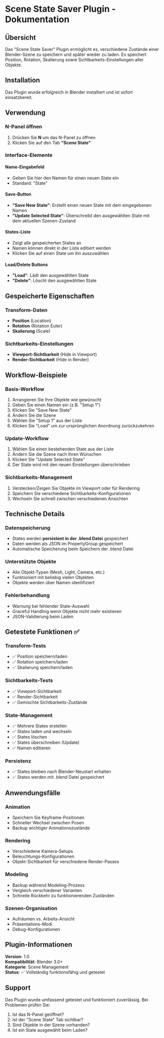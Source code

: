 # Scene State Saver Plugin - Dokumentation

## Übersicht
Das "Scene State Saver" Plugin ermöglicht es, verschiedene Zustände einer Blender-Szene zu speichern und später wieder zu laden. Es speichert Position, Rotation, Skalierung sowie Sichtbarkeits-Einstellungen aller Objekte.

## Installation
Das Plugin wurde erfolgreich in Blender installiert und ist sofort einsatzbereit.

## Verwendung

### N-Panel öffnen
1. Drücken Sie **N** um das N-Panel zu öffnen
2. Klicken Sie auf den Tab **"Scene State"**

### Interface-Elemente

#### Name-Eingabefeld
- Geben Sie hier den Namen für einen neuen State ein
- Standard: "State"

#### Save-Button
- **"Save New State"**: Erstellt einen neuen State mit dem eingegebenen Namen
- **"Update Selected State"**: Überschreibt den ausgewählten State mit dem aktuellen Szenen-Zustand

#### States-Liste
- Zeigt alle gespeicherten States an
- Namen können direkt in der Liste editiert werden
- Klicken Sie auf einen State um ihn auszuwählen

#### Load/Delete Buttons
- **"Load"**: Lädt den ausgewählten State
- **"Delete"**: Löscht den ausgewählten State

## Gespeicherte Eigenschaften

### Transform-Daten
- **Position** (Location)
- **Rotation** (Rotation Euler)
- **Skalierung** (Scale)

### Sichtbarkeits-Einstellungen
- **Viewport-Sichtbarkeit** (Hide in Viewport)
- **Render-Sichtbarkeit** (Hide in Render)

## Workflow-Beispiele

### Basis-Workflow
1. Arrangieren Sie Ihre Objekte wie gewünscht
2. Geben Sie einen Namen ein (z.B. "Setup 1")
3. Klicken Sie "Save New State"
4. Ändern Sie die Szene
5. Wählen Sie "Setup 1" aus der Liste
6. Klicken Sie "Load" um zur ursprünglichen Anordnung zurückzukehren

### Update-Workflow
1. Wählen Sie einen bestehenden State aus der Liste
2. Ändern Sie die Szene nach Ihren Wünschen
3. Klicken Sie "Update Selected State"
4. Der State wird mit den neuen Einstellungen überschrieben

### Sichtbarkeits-Management
1. Verstecken/Zeigen Sie Objekte im Viewport oder für Rendering
2. Speichern Sie verschiedene Sichtbarkeits-Konfigurationen
3. Wechseln Sie schnell zwischen verschiedenen Ansichten

## Technische Details

### Datenspeicherung
- States werden **persistent in der .blend Datei** gespeichert
- Daten werden als JSON im PropertyGroup gespeichert
- Automatische Speicherung beim Speichern der .blend Datei

### Unterstützte Objekte
- Alle Objekt-Typen (Mesh, Light, Camera, etc.)
- Funktioniert mit beliebig vielen Objekten
- Objekte werden über Namen identifiziert

### Fehlerbehandlung
- Warnung bei fehlender State-Auswahl
- Graceful Handling wenn Objekte nicht mehr existieren
- JSON-Validierung beim Laden

## Getestete Funktionen ✅

### Transform-Tests
- ✅ Position speichern/laden
- ✅ Rotation speichern/laden  
- ✅ Skalierung speichern/laden

### Sichtbarkeits-Tests
- ✅ Viewport-Sichtbarkeit
- ✅ Render-Sichtbarkeit
- ✅ Gemischte Sichtbarkeits-Zustände

### State-Management
- ✅ Mehrere States erstellen
- ✅ States laden und wechseln
- ✅ States löschen
- ✅ States überschreiben (Update)
- ✅ Namen editieren

### Persistenz
- ✅ States bleiben nach Blender-Neustart erhalten
- ✅ States werden mit .blend Datei gespeichert

## Anwendungsfälle

### Animation
- Speichern Sie Keyframe-Positionen
- Schneller Wechsel zwischen Posen
- Backup wichtiger Animationszustände

### Rendering
- Verschiedene Kamera-Setups
- Beleuchtungs-Konfigurationen
- Objekt-Sichtbarkeit für verschiedene Render-Passes

### Modeling
- Backup während Modeling-Prozess
- Vergleich verschiedener Varianten
- Schnelle Rückkehr zu funktionierenden Zuständen

### Szenen-Organisation
- Aufräumen vs. Arbeits-Ansicht
- Präsentations-Modi
- Debug-Konfigurationen

## Plugin-Informationen

**Version**: 1.0  
**Kompatibilität**: Blender 3.0+  
**Kategorie**: Scene Management  
**Status**: ✅ Vollständig funktionsfähig und getestet

## Support
Das Plugin wurde umfassend getestet und funktioniert zuverlässig. Bei Problemen prüfen Sie:
1. Ist das N-Panel geöffnet?
2. Ist der "Scene State" Tab sichtbar?
3. Sind Objekte in der Szene vorhanden?
4. Ist ein State ausgewählt beim Laden?